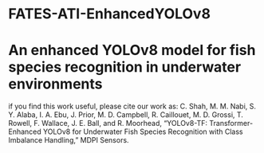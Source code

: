 # FATES-ATI-EnhancedYOLOv8
# An enhanced YOLOv8 model for fish species recognition in underwater environments

if you find this work useful, please cite our work as:
C. Shah, M. M. Nabi, S. Y. Alaba, I. A. Ebu, J. Prior, M. D. Campbell, R. Caillouet, M. D. Grossi, T. Rowell, F. Wallace, J. E. Ball, and R. Moorhead, “YOLOv8-TF: Transformer-Enhanced YOLOv8 for Underwater Fish Species Recognition with Class Imbalance Handling,” MDPI Sensors.

